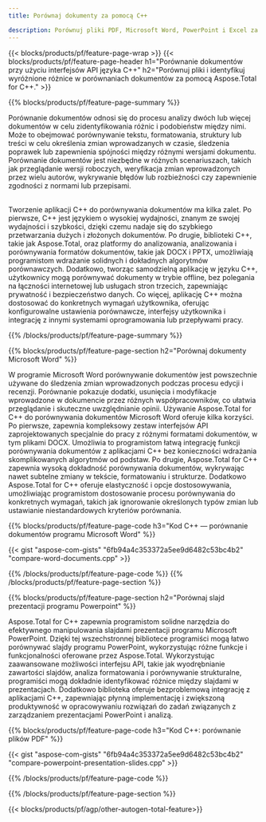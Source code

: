 ```yaml
---
title: Porównaj dokumenty za pomocą C++ 

description: Porównuj pliki PDF, Microsoft Word, PowerPoint i Excel za pośrednictwem aplikacji C++. Uzyskaj wyróżnione wyniki porównania.
---
```


{{< blocks/products/pf/feature-page-wrap >}}
{{< blocks/products/pf/feature-page-header h1="Porównanie dokumentów przy użyciu interfejsów API języka C++" h2="Porównuj pliki i identyfikuj wyróżnione różnice w porównaniach dokumentów za pomocą Aspose.Total for C++." >}}

{{% blocks/products/pf/feature-page-summary %}}

Porównanie dokumentów odnosi się do procesu analizy dwóch lub więcej dokumentów w celu zidentyfikowania różnic i podobieństw między nimi. Może to obejmować porównywanie tekstu, formatowania, struktury lub treści w celu określenia zmian wprowadzanych w czasie, śledzenia poprawek lub zapewnienia spójności między różnymi wersjami dokumentu. Porównanie dokumentów jest niezbędne w różnych scenariuszach, takich jak przeglądanie wersji roboczych, weryfikacja zmian wprowadzonych przez wielu autorów, wykrywanie błędów lub rozbieżności czy zapewnienie zgodności z normami lub przepisami.<br /><br />

Tworzenie aplikacji C++ do porównywania dokumentów ma kilka zalet. Po pierwsze, C++ jest językiem o wysokiej wydajności, znanym ze swojej wydajności i szybkości, dzięki czemu nadaje się do szybkiego przetwarzania dużych i złożonych dokumentów. Po drugie, biblioteki C++, takie jak Aspose.Total, oraz platformy do analizowania, analizowania i porównywania formatów dokumentów, takie jak DOCX i PPTX, umożliwiają programistom wdrażanie solidnych i dokładnych algorytmów porównawczych. Dodatkowo, tworząc samodzielną aplikację w języku C++, użytkownicy mogą porównywać dokumenty w trybie offline, bez polegania na łączności internetowej lub usługach stron trzecich, zapewniając prywatność i bezpieczeństwo danych. Co więcej, aplikację C++ można dostosować do konkretnych wymagań użytkownika, oferując konfigurowalne ustawienia porównawcze, interfejsy użytkownika i integrację z innymi systemami oprogramowania lub przepływami pracy.

{{% /blocks/products/pf/feature-page-summary  %}}

{{% blocks/products/pf/feature-page-section  h2="Porównaj dokumenty Microsoft Word" %}}

W programie Microsoft Word porównywanie dokumentów jest powszechnie używane do śledzenia zmian wprowadzonych podczas procesu edycji i recenzji. Porównanie pokazuje dodatki, usunięcia i modyfikacje wprowadzone w dokumencie przez różnych współpracowników, co ułatwia przeglądanie i skuteczne uwzględnianie opinii. Używanie Aspose.Total for C++ do porównywania dokumentów Microsoft Word oferuje kilka korzyści. Po pierwsze, zapewnia kompleksowy zestaw interfejsów API zaprojektowanych specjalnie do pracy z różnymi formatami dokumentów, w tym plikami DOCX. Umożliwia to programistom łatwą integrację funkcji porównywania dokumentów z aplikacjami C++ bez konieczności wdrażania skomplikowanych algorytmów od podstaw. Po drugie, Aspose.Total for C++ zapewnia wysoką dokładność porównywania dokumentów, wykrywając nawet subtelne zmiany w tekście, formatowaniu i strukturze. Dodatkowo Aspose.Total for C++ oferuje elastyczność i opcje dostosowywania, umożliwiając programistom dostosowanie procesu porównywania do konkretnych wymagań, takich jak ignorowanie określonych typów zmian lub ustawianie niestandardowych kryteriów porównania. 

{{% blocks/products/pf/feature-page-code h3="Kod C++ — porównanie dokumentów programu Microsoft Word" %}}

{{< gist "aspose-com-gists" "6fb94a4c353372a5ee9d6482c53bc4b2" "compare-word-documents.cpp" >}}

{{% /blocks/products/pf/feature-page-code  %}}
{{% /blocks/products/pf/feature-page-section %}}

{{% blocks/products/pf/feature-page-section  h2="Porównaj slajd prezentacji programu Powerpoint" %}}

Aspose.Total for C++ zapewnia programistom solidne narzędzia do efektywnego manipulowania slajdami prezentacji programu Microsoft PowerPoint. Dzięki tej wszechstronnej bibliotece programiści mogą łatwo porównywać slajdy programu PowerPoint, wykorzystując różne funkcje i funkcjonalności oferowane przez Aspose.Total. Wykorzystując zaawansowane możliwości interfejsu API, takie jak wyodrębnianie zawartości slajdów, analiza formatowania i porównywanie strukturalne, programiści mogą dokładnie identyfikować różnice między slajdami w prezentacjach. Dodatkowo biblioteka oferuje bezproblemową integrację z aplikacjami C++, zapewniając płynną implementację i zwiększoną produktywność w opracowywaniu rozwiązań do zadań związanych z zarządzaniem prezentacjami PowerPoint i analizą.

{{% blocks/products/pf/feature-page-code h3="Kod C++: porównanie plików PDF" %}}

{{< gist "aspose-com-gists" "6fb94a4c353372a5ee9d6482c53bc4b2" "compare-powerpoint-presentation-slides.cpp" >}}

{{% /blocks/products/pf/feature-page-code  %}}

{{% /blocks/products/pf/feature-page-section %}}

{{< blocks/products/pf/agp/other-autogen-total-feature>}}